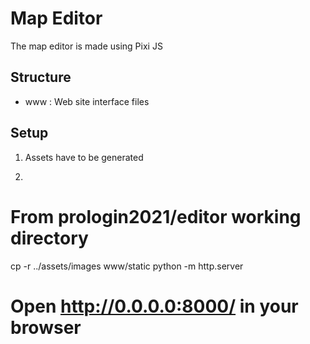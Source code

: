 # Map Editor
The map editor is made using Pixi JS

## Structure
- www : Web site interface files

## Setup
1. Assets have to be generated
1. ```sh
# From prologin2021/editor working directory
cp -r ../assets/images www/static
python -m http.server
# Open http://0.0.0.0:8000/ in your browser
```